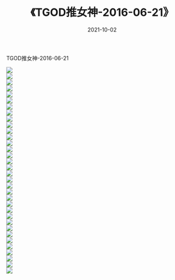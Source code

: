 ﻿---
layout: post
title:  《TGOD推女神-2016-06-21》
date:   2021-10-02
img: http://img.660000.xyz/Sharelink/网络美图/2021/TGOD推女神-2016-06-21/000.jpg
categories: [美女, 清纯, 唯美]
---

TGOD推女神-2016-06-21

  ![](http://img.660000.xyz/Sharelink/网络美图/2021/TGOD推女神-2016-06-21/001.jpg) <br> ![](http://img.660000.xyz/Sharelink/网络美图/2021/TGOD推女神-2016-06-21/002.jpg) <br> ![](http://img.660000.xyz/Sharelink/网络美图/2021/TGOD推女神-2016-06-21/003.jpg) <br> ![](http://img.660000.xyz/Sharelink/网络美图/2021/TGOD推女神-2016-06-21/004.jpg) <br> ![](http://img.660000.xyz/Sharelink/网络美图/2021/TGOD推女神-2016-06-21/005.jpg) <br> ![](http://img.660000.xyz/Sharelink/网络美图/2021/TGOD推女神-2016-06-21/006.jpg) <br> ![](http://img.660000.xyz/Sharelink/网络美图/2021/TGOD推女神-2016-06-21/007.jpg) <br> ![](http://img.660000.xyz/Sharelink/网络美图/2021/TGOD推女神-2016-06-21/008.jpg) <br> ![](http://img.660000.xyz/Sharelink/网络美图/2021/TGOD推女神-2016-06-21/009.jpg) <br> ![](http://img.660000.xyz/Sharelink/网络美图/2021/TGOD推女神-2016-06-21/010.jpg) <br> ![](http://img.660000.xyz/Sharelink/网络美图/2021/TGOD推女神-2016-06-21/011.jpg) <br> ![](http://img.660000.xyz/Sharelink/网络美图/2021/TGOD推女神-2016-06-21/012.jpg) <br> ![](http://img.660000.xyz/Sharelink/网络美图/2021/TGOD推女神-2016-06-21/013.jpg) <br> ![](http://img.660000.xyz/Sharelink/网络美图/2021/TGOD推女神-2016-06-21/014.jpg) <br> ![](http://img.660000.xyz/Sharelink/网络美图/2021/TGOD推女神-2016-06-21/015.jpg) <br> ![](http://img.660000.xyz/Sharelink/网络美图/2021/TGOD推女神-2016-06-21/016.jpg) <br> ![](http://img.660000.xyz/Sharelink/网络美图/2021/TGOD推女神-2016-06-21/017.jpg) <br> ![](http://img.660000.xyz/Sharelink/网络美图/2021/TGOD推女神-2016-06-21/018.jpg) <br> ![](http://img.660000.xyz/Sharelink/网络美图/2021/TGOD推女神-2016-06-21/019.jpg) <br> ![](http://img.660000.xyz/Sharelink/网络美图/2021/TGOD推女神-2016-06-21/020.jpg) <br> ![](http://img.660000.xyz/Sharelink/网络美图/2021/TGOD推女神-2016-06-21/021.jpg) <br> ![](http://img.660000.xyz/Sharelink/网络美图/2021/TGOD推女神-2016-06-21/022.jpg) <br> ![](http://img.660000.xyz/Sharelink/网络美图/2021/TGOD推女神-2016-06-21/023.jpg) <br> ![](http://img.660000.xyz/Sharelink/网络美图/2021/TGOD推女神-2016-06-21/024.jpg) <br> ![](http://img.660000.xyz/Sharelink/网络美图/2021/TGOD推女神-2016-06-21/025.jpg) <br> ![](http://img.660000.xyz/Sharelink/网络美图/2021/TGOD推女神-2016-06-21/026.jpg) <br> ![](http://img.660000.xyz/Sharelink/网络美图/2021/TGOD推女神-2016-06-21/027.jpg) <br> ![](http://img.660000.xyz/Sharelink/网络美图/2021/TGOD推女神-2016-06-21/028.jpg) <br> ![](http://img.660000.xyz/Sharelink/网络美图/2021/TGOD推女神-2016-06-21/029.jpg) <br> ![](http://img.660000.xyz/Sharelink/网络美图/2021/TGOD推女神-2016-06-21/030.jpg) <br> ![](http://img.660000.xyz/Sharelink/网络美图/2021/TGOD推女神-2016-06-21/031.jpg) <br> ![](http://img.660000.xyz/Sharelink/网络美图/2021/TGOD推女神-2016-06-21/032.jpg) <br> ![](http://img.660000.xyz/Sharelink/网络美图/2021/TGOD推女神-2016-06-21/033.jpg) <br> ![](http://img.660000.xyz/Sharelink/网络美图/2021/TGOD推女神-2016-06-21/034.jpg) <br>